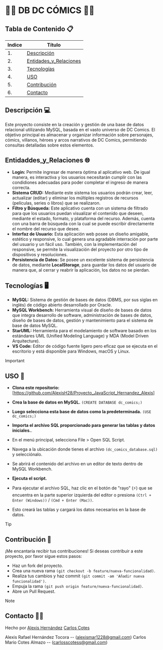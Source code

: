 # 📖🥷 DB DC CÓMICS 📖🥷

## Tabla de Contenido 📋
| Indice | Título  |
|--|--|
| 1. | [Descripción](#descripción-) |
| 2. | [Entidades_y_Relaciones](#funcionalidades-) |
| 3. | [Tecnologías](#tecnologías-%EF%B8%8F) |
| 4. | [USO](#uso-) |
| 5. | [Contribución](#contribución-) |
| 6. | [Contacto](#contacto-) |

## Descripción 💻

Este proyecto consiste en la creación y gestión de una base de datos relacional utilizando MySQL, basada en el vasto universo de DC Comics. El objetivo principal es almacenar y organizar información sobre personajes, cómics, villanos, héroes y arcos narrativos de DC Comics, permitiendo consultas detalladas sobre estos elementos.

## Entidaddes_y_Relaciones 🌐

- **Login:** Permite ingresar de manera óptima al aplicativo web. De igual manera, es interactiva y los usuarios necesitarán cumplir con las condidiones adecuadas para poder completar el ingreso de manera correcta.
- **Sistema CRUD:** Mediante este sistema los usuarios podrán crear, leer, actualizar (editar) y eliminar los múltiples registros de recursos (películas, series o libros) que se realizaron.
- **Filtro y Búsqueda:** Este aplicativo cuenta con un sistema de filtrado para que los usuarios puedan visualizar el contenido que deseen, mediante el estado, formato, y plataforma del recurso. Además, cuenta con una barra de búsqueda con la cual se puede escribir directamente el nombre del recurso que desee.
- **Interfaz de Usuario:** Esta aplicación web posee un diseño amigable, estético y responsive, lo cual genera una agradable interración por parte del usuario y un fácil uso. También, con la implementación del responsive, se permite la visualización del proyecto por otro tipo de dispositivos y resoluciones.
- **Persistencia de Datos:** Se posee un excelente sistema de persistencia de datos, mediante **LocalStorage**, para guardar los datos del usuario de manera que, al cerrar y reabrir la aplicación, los datos no se pierdan.


## Tecnologías 🖥️

- **MySQL:** Sistema de gestión de bases de datos (DBMS, por sus siglas en inglés) de código abierto desarrollado por Oracle.
- **MySQL Workbench:** Herramienta visual de diseño de bases de datos que integra desarrollo de software, administración de bases de datos, diseño de bases de datos, gestión y mantenimiento para el sistema de base de datos MySQL.
- **StarUML:** Herramienta para el modelamiento de software basado en los estándares UML (Unified Modeling Language) y MDA (Model Driven Arquitecture).
- **VS Code:** Editor de código fuente ligero pero eficaz que se ejecuta en el escritorio y está disponible para Windows, macOS y Linux.

> [!IMPORTANT]
> ## USO 🔧

- **Clona este repositorio:**
[https://github.com/AlexisH28/Proyecto_JavaScript_Hernandez_Alexis]

- **Crea la base de datos en MySQL.**
`(CREATE DATABASE dc_comics;)`

- **Luego selecciona esta base de datos como la predeterminada.**
`(USE dc_comics;)`
   
- **Importa el archivo SQL proporcionado para generar las tablas y datos iniciales.**.
- En el menú principal, selecciona File > Open SQL Script.
- Navega a la ubicación donde tienes el archivo `(dc_comics_database.sql)` y selecciónalo.
- Se abrirá el contenido del archivo en un editor de texto dentro de MySQL Workbench.

- **Ejecuta el script.**
- Para ejecutar el archivo SQL, haz clic en el botón de "rayo" (⚡) que se encuentra en la parte superior izquierda del editor o presiona `(Ctrl + Enter (Windows))` / `(Cmd + Enter (Mac))`.
- Esto creará las tablas y cargará los datos necesarios en la base de datos.

> [!TIP]
> ## Contribución 👥

¡Me encantaría recibir tus contribuciones! Si deseas contribuir a este proyecto, por favor sigue estos pasos:

- Haz un fork del proyecto.
- Crea una nueva rama `(git checkout -b feature/nueva-funcionalidad)`.
- Realiza tus cambios y haz commit `(git commit -am 'Añadir nueva funcionalidad')`.
- Empuja la rama `(git push origin feature/nueva-funcionalidad)`.
- Abre un Pull Request.

> [!NOTE]
> ## Contacto 🧑‍💻

Hecho por [Alexis Hernández](https://github.com/AlexisH28) [Carlos Cotes](https://github.com/CarlosCotes) 

Alexis Rafael Hernández Tocora -- (alexismar1228@gmail.com)
Carlos Mario Cotes Almazo -- (carlosscotess@gmail.com)

